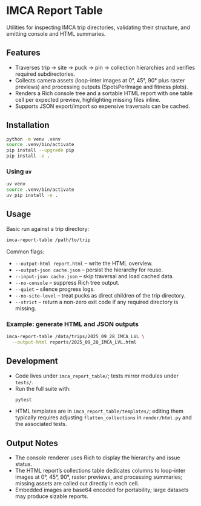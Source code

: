 # IMCA Report Table

Utilities for inspecting IMCA trip directories, validating their structure, and emitting console and HTML summaries.

## Features
- Traverses trip → site → puck → pin → collection hierarchies and verifies required subdirectories.
- Collects camera assets (loop-inter images at 0°, 45°, 90° plus raster previews) and processing outputs (SpotsPerImage and fitness plots).
- Renders a Rich console tree and a sortable HTML report with one table cell per expected preview, highlighting missing files inline.
- Supports JSON export/import so expensive traversals can be cached.

## Installation
```bash
python -m venv .venv
source .venv/bin/activate
pip install --upgrade pip
pip install -e .
```

### Using `uv`
```bash
uv venv
source .venv/bin/activate
uv pip install -e .
```

## Usage
Basic run against a trip directory:
```bash
imca-report-table /path/to/trip
```

Common flags:
- `--output-html report.html` – write the HTML overview.
- `--output-json cache.json` – persist the hierarchy for reuse.
- `--input-json cache.json` – skip traversal and load cached data.
- `--no-console` – suppress Rich tree output.
- `--quiet` – silence progress logs.
- `--no-site-level` – treat pucks as direct children of the trip directory.
- `--strict` – return a non-zero exit code if any required directory is missing.

### Example: generate HTML and JSON outputs
```bash
imca-report-table /data/trips/2025_09_28_IMCA_LVL \
  --output-html reports/2025_09_28_IMCA_LVL.html 
```

## Development
- Code lives under `imca_report_table/`; tests mirror modules under `tests/`.
- Run the full suite with:
  ```bash
  pytest
  ```
- HTML templates are in `imca_report_table/templates/`; editing them typically requires adjusting `flatten_collections` in `render/html.py` and the associated tests.

## Output Notes
- The console renderer uses Rich to display the hierarchy and issue status.
- The HTML report’s collections table dedicates columns to loop-inter images at 0°, 45°, 90°, raster previews, and processing summaries; missing assets are called out directly in each cell.
- Embedded images are base64 encoded for portability; large datasets may produce sizable reports.
